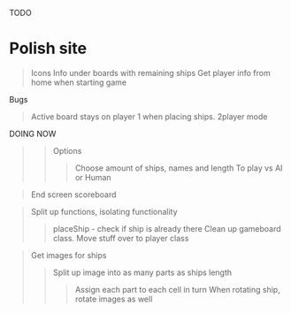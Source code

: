 TODO

# Polish site
> Icons
> Info under boards with remaining ships
> Get player info from home when starting game

Bugs
> Active board stays on player 1 when placing ships. 2player mode

DOING NOW

>> Options
>>> Choose amount of ships, names and length
>>> To play vs AI or Human

> End screen scoreboard

> Split up functions, isolating functionality
>> placeShip - check if ship is already there
>> Clean up gameboard class. Move stuff over to player class

> Get images for ships
>> Split up image into as many parts as ships length
>>> Assign each part to each cell in turn
>>> When rotating ship, rotate images as well